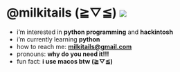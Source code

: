 # @milkitails (≧▽≦)   [![](https://visitcount.itsvg.in/api?id=milkitails&label=viewz&color=1&icon=5&pretty=true)](https://visitcount.itsvg.in)
- i’m interested in **python programming** and **hackintosh**
- i’m currently learning **python**
- how to reach me: **milkitails@gmail.com**
- pronouns: **why do you need it!!!**
- fun fact: **i use macos btw (≧▽≦)**

<!---
milkitails/milkitails is a ✨ special ✨ repository because its `README.md` (this file) appears on your GitHub profile.
You can click the Preview link to take a look at your changes.
--->
